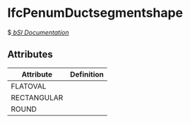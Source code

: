 IfcPenumDuctsegmentshape
========================
$[ _bSI
Documentation_](https://standards.buildingsmart.org/IFC/DEV/IFC4_2/FINAL/HTML/schema//pset/penum_ductsegmentshape.htm)


Attributes
----------
| Attribute   | Definition   |
|-------------|--------------|
| FLATOVAL    |              |
| RECTANGULAR |              |
| ROUND       |              |
